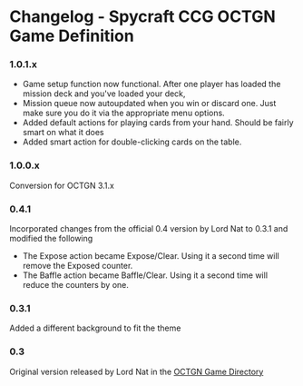 Changelog - Spycraft CCG OCTGN Game Definition
===============================================

### 1.0.1.x

* Game setup function now functional. After one player has loaded the mission deck and you've loaded your deck, 
* Mission queue now autoupdated when you win or discard one. Just make sure you do it via the appropriate menu options.
* Added default actions for playing cards from your hand. Should be fairly smart on what it does
* Added smart action for double-clicking cards on the table.

### 1.0.0.x

Conversion for OCTGN 3.1.x

### 0.4.1

Incorporated changes from the official 0.4 version by Lord Nat to 0.3.1 and modified the following

  * The Expose action became Expose/Clear. Using it a second time will remove the Exposed counter.
  * The Baffle action became Baffle/Clear. Using it a second time will reduce the counters by one.

### 0.3.1

Added a different background to fit the theme

### 0.3

Original version released by Lord Nat in the [OCTGN Game Directory](http://octgn.gamersjudgement.com/viewtopic.php?f=44&t=262)